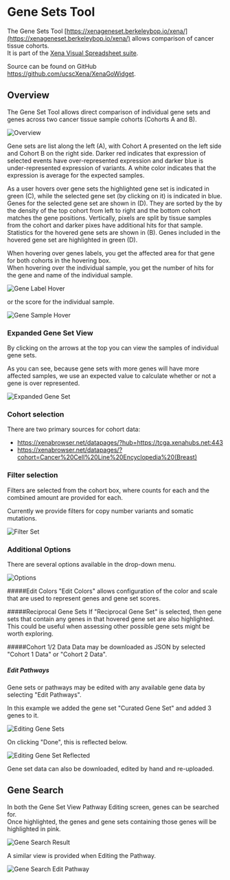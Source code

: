 # Gene Sets Tool

The Gene Sets Tool [https://xenageneset.berkeleybop.io/xena/](https://xenageneset.berkeleybop.io/xena/) allows comparison of cancer tissue cohorts.  
It is part of the [Xena Visual Spreadsheet suite](https://xenabrowser.net/heatmap/).

Source can be found on GitHub <https://github.com/ucscXena/XenaGoWidget>.

## Overview

The Gene Set Tool allows direct comparison of individual gene sets and genes across two cancer tissue sample cohorts (Cohorts A and B).

![Overview](../geneset/images/Overview1.png)

Gene sets are list along the left (A), with Cohort A presented on the left side and Cohort B on the right side. 
Darker red indicates that expression of selected events have over-represented expression and darker blue is under-represented expression of variants.
A white color indicates that the expression is average for the expected samples.

As a user hovers over gene sets the highlighted gene set is indicated in green (C), while the selected gene set (by clicking on it) is indicated in blue. 
Genes for the selected gene set are shown in (D).  They are sorted by the by the density of the top cohort from left to right and the bottom cohort matches the gene positions.
Vertically, pixels are split by tissue samples from the cohort and darker pixes have additional hits for that sample. 
Statistics for the hovered gene sets are shown in (B).   Genes included in the hovered gene set are highlighted in green (D).


When hovering over genes labels, you get the affected area for that gene for both cohorts in the hovering box.  
When hovering over the individual sample, you get the number of hits for the gene and name of the individual sample.

![Gene Label Hover](../geneset/images/GeneLabelHover.png)

or the score for the individual sample.

![Gene Sample Hover](../geneset/images/GeneSampleHover.png)


### Expanded Gene Set View

By clicking on the arrows at the top you can view the samples of individual gene sets.  

As you can see, because gene sets with more genes will have more affected samples, we use an expected value to calculate whether or not a gene is over represented.

![Expanded Gene Set](../geneset/images/ExpandedGeneSetViewer.png)
 
 
### Cohort selection

There are two primary sources for cohort data:

- https://xenabrowser.net/datapages/?hub=https://tcga.xenahubs.net:443
- https://xenabrowser.net/datapages/?cohort=Cancer%20Cell%20Line%20Encyclopedia%20(Breast)


### Filter selection

Filters are selected from the cohort box, where counts for each and the combined amount are provided for each.  

Currently we provide filters for copy number variants and somatic mutations.


![Filter Set](../geneset/images/FilterSelector.png)


### Additional Options

There are several options available in the drop-down menu.

![Options](../geneset/images/Options1_200.png)

#####Edit Colors
"Edit Colors" allows configuration of the color and scale that are used to represent genes and gene set scores.


#####Reciprocal Gene Sets
If "Reciprocal Gene Set" is selected, then gene sets that contain any genes in that hovered gene set are also highlighted.
This could be useful when assessing other possible gene sets might be worth exploring.


#####Cohort 1/2 Data 
Data may be downloaded as JSON by selected "Cohort 1 Data" or "Cohort 2 Data".

##### Edit Pathways
Gene sets or pathways may be edited with any available gene data by selecting "Edit Pathways".

In this example we added the gene set "Curated Gene Set" and added 3 genes to it.

![Editing Gene Sets](../geneset/images/EditGeneSet1.png)

On clicking "Done", this is reflected below.

![Editing Gene Set Reflected](../geneset/images/EditGeneSetReflected.png)

Gene set data can also be downloaded, edited by hand and re-uploaded. 


## Gene Search

In both the Gene Set View Pathway Editing screen, genes can be searched for.  
Once highlighted, the genes and gene sets containing those genes will be highlighted in pink. 

![Gene Search Result](../geneset/images/GeneSetViewerGeneSearch.png)

A similar view is provided when Editing the Pathway.

![Gene Search Edit Pathway](../geneset/images/EditPathwayGeneSearch.png)
